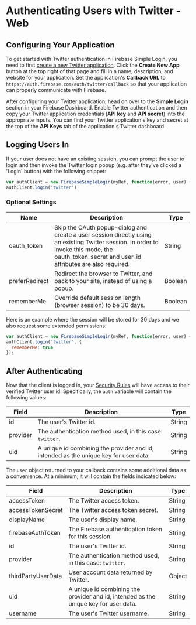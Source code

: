 # Authenticating Users with Twitter - Web


## Configuring Your Application

To get started with Twitter authentication in Firebase Simple Login, you need to first [create a new Twitter application](https://apps.twitter.com/). Click the __Create New App__ button at the top right of that page and fill in a name, description, and website for your application. Set the application's __Callback URL__ to `https://auth.firebase.com/auth/twitter/callback` so that your application can properly communicate with Firebase.

After configuring your Twitter application, head on over to the __Simple Login__ section in your Firebase Dashboard. Enable Twitter authentication and then copy your Twitter application credentials (__API key__ and __API secret__) into the appropriate inputs. You can find your Twitter application's key and secret at the top of the __API Keys__ tab of the application's Twitter dashboard.


## Logging Users In

If your user does not have an existing session, you can prompt the user to login and then invoke the Twitter login popup (e.g. after they've clicked a 'Login' button) with the following snippet:

```javascript
var authClient = new FirebaseSimpleLogin(myRef, function(error, user) { ... });
authClient.login('twitter');
```

### Optional Settings

| Name | Description | Type |
| --- | --- | --- |
| oauth_token | Skip the OAuth popup-dialog and create a user session directly using an existing Twitter session. In order to invoke this mode, the oauth_token_secret and user_id attributes are also required. | String |
| preferRedirect | Redirect the browser to Twitter, and back to your site, instead of using a popup. | Boolean |
| rememberMe | Override default session length (browser session) to be 30 days. | Boolean |

Here is an example where the session will be stored for 30 days and we also request some extended permissions:

```javascript
var authClient = new FirebaseSimpleLogin(myRef, function(error, user) { ... });
authClient.login('twitter', {
  rememberMe: true
});
```


## After Authenticating

Now that the client is logged in, your [Security Rules](https://www.firebase.com/docs/web/guide/securing-data.html) will have access to their verified Twitter user id. Specifically, the `auth` variable will contain the following values:

| Field | Description | Type |
| --- | --- | --- |
|id | The user's Twitter id. | String |
| provider | The authentication method used, in this case: `twitter`. | String |
| uid | A unique id combining the provider and id, intended as the unique key for user data. | String |

The `user` object returned to your callback contains some additional data as a convenience. At a minimum, it will contain the fields indicated below:

| Field | Description | Type |
| --- | --- | --- |
| accessToken | The Twitter access token. | String |
| accessTokenSecret | The Twitter access token secret. | String |
| displayName | The user's display name. | String |
| firebaseAuthToken | The Firebase authentication token for this session. | String |
| id | The user's Twitter id. | String |
| provider | The authentication method used, in this case: `twitter`. | String |
| thirdPartyUserData | User account data returned by Twitter. | Object |
| uid | A unique id combining the provider and id, intended as the unique key for user data. | String |
| username | The user's Twitter username. | String |

